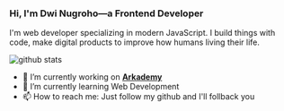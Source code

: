 ### Hi, I'm Dwi Nugroho—a Frontend Developer
I'm web developer specializing in modern JavaScript. I build things with code, make digital products to improve how humans living their life.

![github stats](https://github-readme-stats.vercel.app/api?username=DwiNugroho&show_icons=true)

- 🔭 I’m currently working on [**Arkademy**](https://www.arkademy.com/)
- 🌱 I’m currently learning Web Development
- 📫 How to reach me: Just follow my github and I'll follback you
